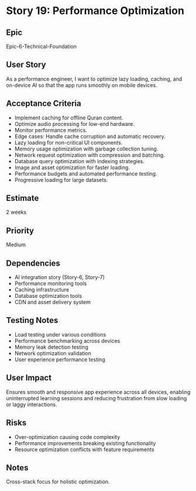 # Story 19: Performance Optimization

## Epic
Epic-6-Technical-Foundation

## User Story
As a performance engineer, I want to optimize lazy loading, caching, and on-device AI so that the app runs smoothly on mobile devices.

## Acceptance Criteria
- Implement caching for offline Quran content.
- Optimize audio processing for low-end hardware.
- Monitor performance metrics.
- Edge cases: Handle cache corruption and automatic recovery.
- Lazy loading for non-critical UI components.
- Memory usage optimization with garbage collection tuning.
- Network request optimization with compression and batching.
- Database query optimization with indexing strategies.
- Image and asset optimization for faster loading.
- Performance budgets and automated performance testing.
- Progressive loading for large datasets.

## Estimate
2 weeks

## Priority
Medium

## Dependencies
- AI integration story (Story-6, Story-7)
- Performance monitoring tools
- Caching infrastructure
- Database optimization tools
- CDN and asset delivery system

## Testing Notes
- Load testing under various conditions
- Performance benchmarking across devices
- Memory leak detection testing
- Network optimization validation
- User experience performance testing

## User Impact
Ensures smooth and responsive app experience across all devices, enabling uninterrupted learning sessions and reducing frustration from slow loading or laggy interactions.

## Risks
- Over-optimization causing code complexity
- Performance improvements breaking existing functionality
- Resource optimization conflicts with feature requirements

## Notes
Cross-stack focus for holistic optimization.
